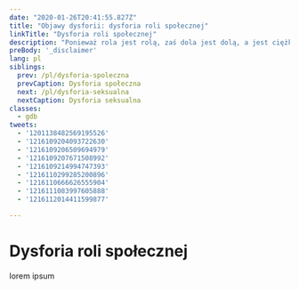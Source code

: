 ```yaml
---
date: "2020-01-26T20:41:55.827Z"
title: "Objawy dysforii: dysforia roli społecznej"
linkTitle: "Dysforia roli społecznej"
description: "Ponieważ rola jest rolą, zaś dola jest dolą, a jest ciężką dolą życie w złej roli."
preBody: '_disclaimer'
lang: pl
siblings:
  prev: /pl/dysforia-spoleczna
  prevCaption: Dysforia społeczna
  next: /pl/dysforia-seksualna
  nextCaption: Dysforia seksualna
classes:
  - gdb
tweets:
  - '1201138482569195526'
  - '1216109204093722630'
  - '1216109206509694979'
  - '1216109207671508992'
  - '1216109214994747393'
  - '1216110299285200896'
  - '1216110666626555904'
  - '1216111083997605888'
  - '1216112014411599877'

---
```


# Dysforia roli społecznej

lorem ipsum
